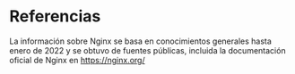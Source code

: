 # Referencias
La información sobre Nginx se basa en conocimientos generales hasta enero de 2022 y se obtuvo de fuentes públicas, incluida la documentación oficial de Nginx en https://nginx.org/